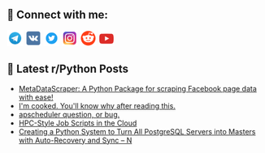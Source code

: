 ## 🔎 Connect with me:
[<img src="https://github.com/bullbesh/bullbesh/blob/main/images/Telegram.png" width="32" height="32" />](https://t.me/bullbesh)
[<img src="https://github.com/bullbesh/bullbesh/blob/main/images/VK.png" width="32" height="32" />](https://vk.com/bullbesh)
[<img src="https://github.com/bullbesh/bullbesh/blob/main/images/Twitter.png" width="32" height="32" />](https://twitter.com/bullbesh1)
[<img src="https://github.com/bullbesh/bullbesh/blob/main/images/Instagram.png" width="32" height="32" />](https://www.instagram.com/bullbesh)
[<img src="https://github.com/bullbesh/bullbesh/blob/main/images/Reddit.png" width="32" height="32" />](https://www.reddit.com/user/bullbesh)
[<img src="https://github.com/bullbesh/bullbesh/blob/main/images/YouTube.png" width="32" height="32" />](https://www.youtube.com/channel/UCtfjRs6uzgq5mfm8S06WTcg)

## 📕 Latest r/Python Posts
<!-- BLOG-POST-LIST:START -->
- [MetaDataScraper: A Python Package for scraping Facebook page data with ease!](https://www.reddit.com/r/Python/comments/1gwn9yd/metadatascraper_a_python_package_for_scraping/)
- [I&#39;m cooked. You&#39;ll know why after reading this.](https://www.reddit.com/r/Python/comments/1gwmo14/im_cooked_youll_know_why_after_reading_this/)
- [apscheduler question, or bug.](https://www.reddit.com/r/Python/comments/1gwk4ue/apscheduler_question_or_bug/)
- [HPC-Style Job Scripts in the Cloud](https://www.reddit.com/r/Python/comments/1gwj7e6/hpcstyle_job_scripts_in_the_cloud/)
- [Creating a Python System to Turn All PostgreSQL Servers into Masters with Auto-Recovery and Sync – N](https://www.reddit.com/r/Python/comments/1gwghji/creating_a_python_system_to_turn_all_postgresql/)
<!-- BLOG-POST-LIST:END -->
